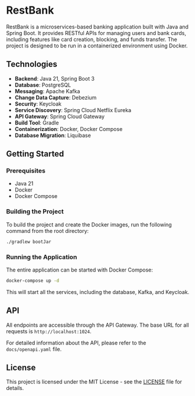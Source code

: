 # RestBank

RestBank is a microservices-based banking application built with Java and Spring Boot. It provides RESTful APIs for managing users and bank cards, including features like card creation, blocking, and funds transfer. The project is designed to be run in a containerized environment using Docker.

## Technologies

*   **Backend**: Java 21, Spring Boot 3
*   **Database**: PostgreSQL
*   **Messaging**: Apache Kafka
*   **Change Data Capture**: Debezium
*   **Security**: Keycloak
*   **Service Discovery**: Spring Cloud Netflix Eureka
*   **API Gateway**: Spring Cloud Gateway
*   **Build Tool**: Gradle
*   **Containerization**: Docker, Docker Compose
*   **Database Migration**: Liquibase

## Getting Started

### Prerequisites

*   Java 21
*   Docker
*   Docker Compose

### Building the Project

To build the project and create the Docker images, run the following command from the root directory:

```bash
./gradlew bootJar
```

### Running the Application

The entire application can be started with Docker Compose:

```bash
docker-compose up -d
```

This will start all the services, including the database, Kafka, and Keycloak.

## API

All endpoints are accessible through the API Gateway. The base URL for all requests is `http://localhost:1024`.

For detailed information about the API, please refer to the `docs/openapi.yaml` file.

## License

This project is licensed under the MIT License - see the [LICENSE](LICENSE) file for details.
